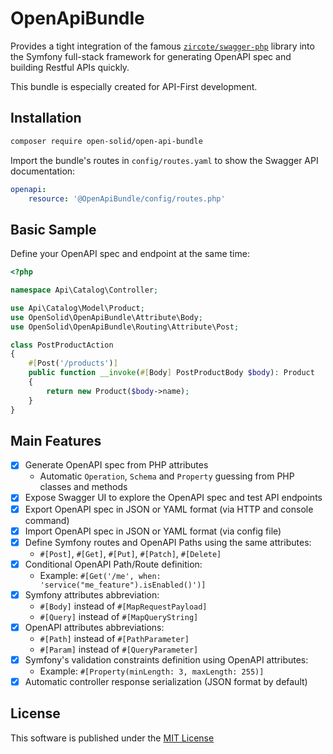 # OpenApiBundle

Provides a tight integration of the famous [`zircote/swagger-php`](https://github.com/zircote/swagger-php) library into the Symfony full-stack framework for generating 
OpenAPI spec and building Restful APIs quickly.

This bundle is especially created for API-First development.

## Installation

```bash
composer require open-solid/open-api-bundle
```

Import the bundle's routes in `config/routes.yaml` to show the Swagger API documentation:
```yaml
openapi:
    resource: '@OpenApiBundle/config/routes.php'
```

## Basic Sample

Define your OpenAPI spec and endpoint at the same time:

```php
<?php

namespace Api\Catalog\Controller;

use Api\Catalog\Model\Product;
use OpenSolid\OpenApiBundle\Attribute\Body;
use OpenSolid\OpenApiBundle\Routing\Attribute\Post;

class PostProductAction
{
    #[Post('/products')]
    public function __invoke(#[Body] PostProductBody $body): Product
    {
        return new Product($body->name);
    }
}
```

## Main Features

- [x] Generate OpenAPI spec from PHP attributes
  - Automatic `Operation`, `Schema` and `Property` guessing from PHP classes and methods
- [x] Expose Swagger UI to explore the OpenAPI spec and test API endpoints
- [x] Export OpenAPI spec in JSON or YAML format (via HTTP and console command)
- [x] Import OpenAPI spec in JSON or YAML format (via config file)
- [x] Define Symfony routes and OpenAPI Paths using the same attributes:
  - `#[Post]`, `#[Get]`, `#[Put]`, `#[Patch]`, `#[Delete]`
- [x] Conditional OpenAPI Path/Route definition:
  - Example: `#[Get('/me', when: 'service("me_feature").isEnabled()')]`
- [x] Symfony attributes abbreviation:
  - `#[Body]` instead of `#[MapRequestPayload]`
  - `#[Query]` instead of `#[MapQueryString]`
- [x] OpenAPI attributes abbreviations:
  - `#[Path]` instead of `#[PathParameter]`
  - `#[Param]` instead of `#[QueryParameter]`
- [x] Symfony's validation constraints definition using OpenAPI attributes:
  - Example: `#[Property(minLength: 3, maxLength: 255)]`
- [x] Automatic controller response serialization (JSON format by default)

## License

This software is published under the [MIT License](LICENSE)
